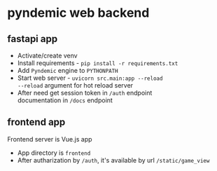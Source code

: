 # pyndemic web backend
## fastapi app
* Activate/create venv 
* Install requirements - `pip install -r requirements.txt`
* Add `Pyndemic` engine to `PYTHONPATH`
* Start web server - `uvicorn src.main:app --reload`  
`--reload` argument for hot reload server
* After need get session token in `/auth` endpoint  
documentation in `/docs` endpoint

## frontend app
Frontend server is Vue.js app
* App directory is `frontend`
* After autharization by `/auth`, it's available by url `/static/game_view`
